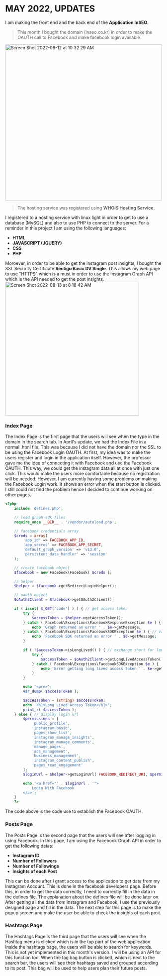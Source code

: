 <h1>MAY 2022, UPDATES</h1>
I am making the front end and the back end of the <b>Application InSEO</b>.

>This month I bought the domain (inseo.co.kr) in order to make the OAUTH call to Facebook and make facebook login available.

<img width="503" alt="Screen Shot 2022-08-12 at 10 32 29 AM" src="https://user-images.githubusercontent.com/101083759/184268885-c6f799b1-e598-43ba-927e-1a51a88df645.png">

>The hosting service was registered using **WHOIS Hosting Service**.

I registered to a hosting service with linux light in order to get to use a database (MySQL) and also to use PHP to connect to the server. For a reminder in this project I am using the following languages:<br>
   - **HTML**<br>
   - **JAVASCRIPT (JQUERY)**<br>
   - **CSS**<br>
   - **PHP**<br>

Moroever, in order to be able to get the instagram post insights, I bought the SSL Security Certificate **Sectigo Basic DV Single**. This allows my web page to use "HTTPS" which is a must in order to use the Instagram Graph API which is the API needed to get the post insights. 
<img width="430" alt="Screen Shot 2022-08-13 at 8 18 42 AM" src="https://user-images.githubusercontent.com/101083759/184456058-1bb5c2fc-9291-4f6c-af84-657109159a7f.png">

<h3>Index Page</h3>
The Index Page is the first page that the users will see when the type in the domain in the search tab. In April's update, we had the Index File in a normal .html file. This was because I did not have the domain nor the SSL to be using the Facebook Login OAUTH. At first, my idea was to make the users register and login in the application itself. However, the professor gave me the idea of connecting it with Facebook and use the Facebook OAUTH. This way, we could get the instagram data all at once with just one click. This would make the users more comfortable because no registration will be needed. 
However, I am currently having some problems on making the Facebook Login work. It shows an error when the start button is clicked. I still could not find the problem hence I decided to continue working on other pages.

```php
<?php
    include 'defines.php';

    // load graph-sdk files
    require_once __DIR__ . '/vendor/autoload.php';

    // facebook credentials array
    $creds = array(
        'app_id' => FACEBOOK_APP_ID,
        'app_secret' => FACEBOOK_APP_SECRET,
        'default_graph_version' => 'v13.0',
        'persistent_data_handler' => 'session'
    );

    // create facebook object
    $facebook = new Facebook\Facebook( $creds );

    // helper
    $helper = $facebook->getRedirectLoginHelper();

    // oauth object
    $oAuth2Client = $facebook->getOAuth2Client();

    if ( isset( $_GET['code'] ) ) { // get access token
        try {
            $accessToken = $helper->getAccessToken();
        } catch ( Facebook\Exceptions\FacebookResponseException $e ) { // graph error
            echo 'Graph returned an error ' . $e->getMessage;
        } catch ( Facebook\Exceptions\FacebookSDKException $e ) { // validation error
            echo 'Facebook SDK returned an error ' . $e->getMessage;
        }

        if ( !$accessToken->isLongLived() ) { // exchange short for long
            try {
                $accessToken = $oAuth2Client->getLongLivedAccessToken( $accessToken );
            } catch ( Facebook\Exceptions\FacebookSDKException $e ) {
                echo 'Error getting long lived access token ' . $e->getMessage();
            }
        }

        echo '<pre>';
        var_dump( $accessToken );

        $accessToken = (string) $accessToken;
        echo '<h1>Long Lived Access Token</h1>';
        print_r( $accessToken );
    } else { // display login url
        $permissions = [
            'public_profile',
            'instagram_basic',
            'pages_show_list',
            'instagram_manage_insights', 
            'instagram_manage_comments', 
            'manage_pages',
            'ads_management', 
            'business_management', 
            'instagram_content_publish', 
            'pages_read_engagement'
        ];
        $loginUrl = $helper->getLoginUrl( FACEBOOK_REDIRECT_URI, $permissions );

        echo '<a href="' . $loginUrl . '">
            Login With Facebook
        </a>';
    }
    ?>
 ```
The code above is the code use to establish the Facebook OAUTH. 

<h3>Posts Page</h3>
The Posts Page is the second page that the users will see after logging in using Facebook. In this page, I am using the Facebook Graph API in order to get the following datas:<br>

   - **Instagram ID**
   - **Number of Followers**
   - **Number of Followings**
   - **Insights of each Post**


This can be done after I grant access to the application to get data from my Instagram Account. This is done in the facebook developers page. Before this, in order to get the data correctly, I need to correctly fill in the data in the defines file. The explanation about the defines file will be done later on.
After getting all the data from Instagram and Facebook, I use the previously designed page and fill in the data. The next step for this page is to make the popup screen and make the user be able to check the insights of each post. 

<h3>Hashtags Page</h3>
The Hashtags Page is the third page that the users will see when the Hashtag menu is clicked which is in the top part of the web application. Inside the hashtags page, the users will be able to search for keywords. This is not yet implemented in this month's version. I will be using an API for this function too. When the tag bag button is clicked, which is next to the search bar, the users will see their hashtags saved and grouped according to its post. This bag will be used to help users plan their future posts. 
